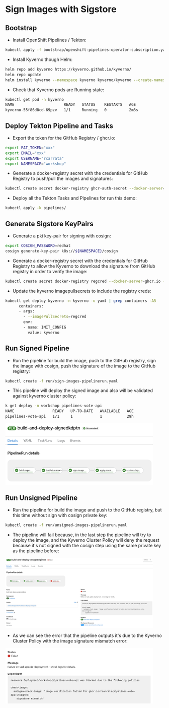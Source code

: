 # Sign Images with Sigstore

## Bootstrap

* Install OpenShift Pipelines / Tekton:

```bash
kubectl apply -f bootstrap/openshift-pipelines-operator-subscription.yaml
```

* Install Kyverno though Helm:

```bash
helm repo add kyverno https://kyverno.github.io/kyverno/
helm repo update
helm install kyverno --namespace kyverno kyverno/kyverno --create-namespace
```

* Check that Kyverno pods are Running state:

```bash
kubectl get pod -n kyverno
NAME                      READY   STATUS    RESTARTS   AGE
kyverno-55f86d8cd-69pzv   1/1     Running   0          2m3s
```

## Deploy Tekton Pipeline and Tasks

* Export the token for the GitHub Registry / ghcr.io:

```bash
export PAT_TOKEN="xxx"
export EMAIL="xxx"
export USERNAME="rcarrata"
export NAMESPACE="workshop"
```

* Generate a docker-registry secret with the credentials for GitHub Registry to push/pull the images and signatures:

```bash
kubectl create secret docker-registry ghcr-auth-secret --docker-server=ghcr.io --docker-username=${USERNAME} --docker-email=${EMAIL}--docker-password=${PAT_TOKEN} -n ${NAMESPACE}
```

* Deploy all the Tekton Tasks and Pipelines for run this demo:

```bash
kubectl apply -k pipelines/
```

## Generate Sigstore KeyPairs

* Generate a pki key-pair for signing with cosign:

```bash
export COSIGN_PASSWORD=redhat
cosign generate-key-pair k8s://${NAMESPACE}/cosign
```

* Generate a docker-registry secret with the credentials for GitHub Registry to allow the Kyverno to download the signature from GitHub registry in order to verify the image:

```bash
kubectl create secret docker-registry regcred --docker-server=ghcr.io --docker-username=${USERNAME} --docker-email=${EMAIL}--docker-password=${PAT_TOKEN} -n kyverno
```

* Update the kyverno imagepullsecrets to include the registry creds:

```bash
kubectl get deploy kyverno -n kyverno -o yaml | grep containers -A5
      containers:
      - args:
        - --imagePullSecrets=regcred
        env:
        - name: INIT_CONFIG
          value: kyverno
```

## Run Signed Pipeline

* Run the pipeline for build the image, push to the GitHub registry, sign the image with cosign, push the signature of the image to the GitHub registry:

```bash
kubectl create -f run/sign-images-pipelinerun.yaml
```

* This pipeline will deploy the signed image and also will be validated against kyverno cluster policy:

```bash
k get deploy -n workshop pipelines-vote-api
NAME                 READY   UP-TO-DATE   AVAILABLE   AGE
pipelines-vote-api   1/1     1            1           29h
```

<img align="center" width="470" src="assets/signed-1.png">

## Run Unsigned Pipeline

* Run the pipeline for build the image and push to the GitHub registry, but this time without sign with cosign private key:

```bash
kubectl create -f run/unsigned-images-pipelinerun.yaml
```

* The pipeline will fail because, in the last step the pipeline will try to deploy the image, and the Kyverno Cluster Policy will deny the request because it's not signed with the cosign step using the same private key as the pipeline before:

<img align="center" width="470" src="assets/unsigned-1.png">

* As we can see the error that the pipeline outputs it's due to the Kyverno Cluster Policy with the image signature mismatch error:

<img align="center" width="470" src="assets/unsigned-2.png">
